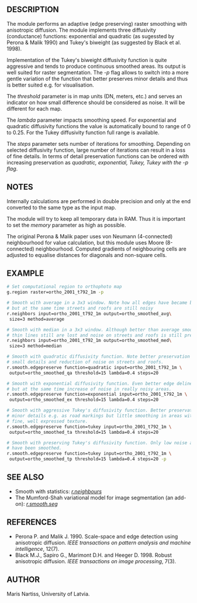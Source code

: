## DESCRIPTION

The module performs an adaptive (edge preserving) raster smoothing
with anisotropic diffusion.
The module implements three diffusivity (conductance) functions:
exponential and quadratic (as sugessted by Perona & Malik 1990) and
Tukey's biweight (as suggested by Black et al. 1998).

Implementation of the Tukey's biweight diffusivity function is quite
aggressive and tends to produce continuous smoothed areas. Its output is
well suited for raster segmentation. The *-p* flag allows to switch
into a more gentle variation of the function that better preserves minor
details and thus is better suited e.g. for visualisation.

The *threshold* parameter is in map units (DN, meters, etc.)
and serves an indicator on how small difference should be considered as
noise. It will be different for each map.

The *lambda* parameter impacts smoothing speed. For exponential
and quadratic diffusivity functions the value is automatically bound
to range of 0 to 0.25. For the Tukey diffusivity function full range is
available.

The *steps* parameter sets number of iterations for smoothing.
Depending on selected diffusivity function, large number of iterations
can result in a loss of fine details. In terms of detail preservation
functions can be ordered with increasing preservation as *quadratic,
exponential, Tukey, Tukey with the -p flag*.

## NOTES

Internally calculations are performed in double precision and only at the end
converted to the same type as the input map.

The module will try to keep all temporary data in RAM. Thus it is important
to set the *memory* parameter as high as possible.

The original Perona & Malik paper uses von Neumann (4-connected) neighbourhood for
value calculation, but this module uses Moore (8-connected) neighbourhood.
Computed gradients of neighbouring cells are adjusted to equalise distances for
diagonals and non-square cells.

## EXAMPLE

```sh
# Set computational region to orthophoto map
g.region raster=ortho_2001_t792_1m -p

# Smooth with average in a 3x3 window. Note how all edges have became blurry
# but at the same time streets and roofs are still noisy
r.neighbors input=ortho_2001_t792_1m output=ortho_smoothed_avg\
 size=3 method=average

# Smooth with median in a 3x3 window. Although better than average smoothing,
# thin lines still are lost and noise on streets and roofs is still present.
r.neighbors input=ortho_2001_t792_1m output=ortho_smoothed_med\
 size=3 method=median

# Smooth with quadratic diffusivity function. Note better preservation of
# small details and reduction of noise on streets and roofs.
r.smooth.edgepreserve function=quadratic input=ortho_2001_t792_1m \
 output=ortho_smoothed_qa threshold=15 lambda=0.4 steps=20

# Smooth with exponential diffusivity function. Even better edge delineation
# but at the same time increase of noise in really noisy areas.
r.smooth.edgepreserve function=exponential input=ortho_2001_t792_1m \
 output=ortho_smoothed_ex threshold=15 lambda=0.4 steps=20

# Smooth with aggressive Tukey's diffusivity function. Better preservation of
# minor details e.g. as road markings but little smoothing in areas with
# fine, well expressed texture.
r.smooth.edgepreserve function=tukey input=ortho_2001_t792_1m \
 output=ortho_smoothed_ta threshold=15 lambda=0.4 steps=20

# Smooth with preserving Tukey's diffusivity function. Only low noise areas
# have been smoothed.
r.smooth.edgepreserve function=tukey input=ortho_2001_t792_1m \
 output=ortho_smoothed_tp threshold=15 lambda=0.4 steps=20 -p
```

## SEE ALSO

* Smooth with statistics: *[r.neighbours](r.neighbours)*
* The Mumford-Shah variational model for image segmentation (an add-on):
*[r.smooth.seg](https://grass.osgeo.org/grass84/manuals/addons/r.smooth.seg.html)*

## REFERENCES

* Perona P. and Malik J. 1990. Scale-space and edge detection using anisotropic
diffusion. *IEEE transactions on pattern analysis and machine intelligence*,
12(7).
* Black M.J., Sapiro G., Marimont D.H. and Heeger D. 1998. Robust anisotropic
diffusion. *IEEE transactions on image processing*, 7(3).

## AUTHOR

Maris Nartiss, University of Latvia.
